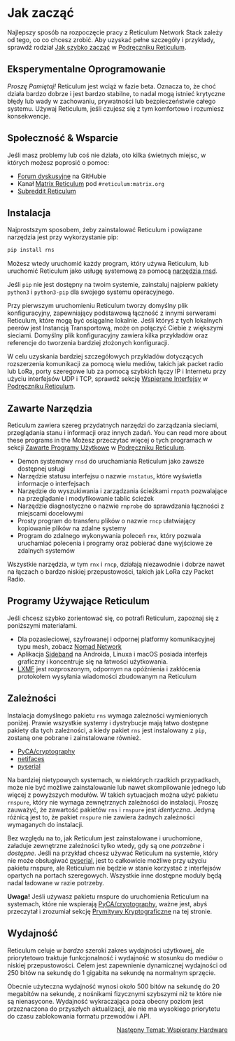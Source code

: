 # Jak zacząć
Najlepszy sposób na rozpoczęcie pracy z Reticulum Network Stack zależy od tego, co
co chcesz zrobić. Aby uzyskać pełne szczegóły i przykłady, sprawdź rodział [Jak szybko zacząć](manual/gettingstartedfast.html) w [Podręczniku Reticulum](manual/index.html).

## Eksperymentalne Oprogramowanie
*Proszę Pamiętaj!* Reticulum jest wciąż w fazie beta. Oznacza to, że choć działa bardzo dobrze i jest bardzo stabilne, to nadal mogą istnieć krytyczne błędy lub wady w zachowaniu, prywatności lub bezpieczeństwie całego systemu. Używaj Reticulum, jeśli czujesz się z tym komfortowo i rozumiesz konsekwencje.

## Społeczność & Wsparcie

Jeśli masz problemy lub coś nie działa, oto kilka świetnych miejsc, w których możesz poprosić o pomoc:

- [Forum dyskusyjne](https://github.com/markqvist/Reticulum/discussions) na GitHubie
- Kanał [Matrix Reticulum](element://room/!TRaVWNnQhAbvuiSnEK%3Amatrix.org?via=matrix.org) pod `#reticulum:matrix.org`
- [Subreddit Reticulum](https://reddit.com/r/reticulum)

## Instalacja
Najprostszym sposobem, żeby zainstalować Reticulum i powiązane narzędzia jest przy wykorzystanie pip:

```bash
pip install rns
```

Możesz wtedy uruchomić każdy program, który używa Reticulum, lub uruchomić Reticulum jako usługę systemową za pomocą [narzędzia rnsd](manual/using.html#the-rnsd-utility).

Jeśli `pip` nie jest dostępny na twoim systemie, zainstaluj najpierw pakiety `python3` i `python3-pip` dla swojego systemu operacyjnego.

Przy pierwszym uruchomieniu Reticulum tworzy domyślny plik konfiguracyjny, zapewniający podstawową łączność z innymi serwerami Reticulum, które mogą być osiągalne lokalnie. Jeśli któryś z tych lokalnych peerów jest Instancją Transportową, może on połączyć Ciebie z większymi sieciami. Domyślny plik konfiguracyjny zawiera kilka przykładów oraz referencje do tworzenia bardziej złożonych konfiguracji.

W celu uzyskania bardziej szczegółowych przykładów dotyczących rozszerzenia komunikacji za pomocą wielu mediów, takich jak packet radio lub LoRa, porty szeregowe lub za pomocą szybkich łączy IP i Internetu przy użyciu interfejsów UDP i TCP, sprawdź sekcję [Wspierane Interfejsy](manual/interfaces.html) w [Podręczniku Reticulum](manual/index.html).


## Zawarte Narzędzia
Reticulum zawiera szereg przydatnych narzędzi do zarządzania sieciami, przeglądania stanu i informacji oraz innych zadań. You can read more about these programs in the Możesz przeczytać więcej o tych programach w sekcji [Zawarte Programy Użytkowe](manual/using.html#included-utility-programs) w [Podręczniku Reticulum](manual/index.html).

- Demon systemowy `rnsd` do uruchamiania Reticulum jako zawsze dostępnej usługi
- Narzędzie statusu interfejsu o nazwie `rnstatus`, które wyświetla informacje o interfejsach
- Narzędzie do wyszukiwania i zarządzania ścieżkami `rnpath` pozwalające na przeglądanie i modyfikowanie tablic ścieżek
- Narzędzie diagnostyczne o nazwie `rnprobe` do sprawdzania łączności z miejscami docelowymi
- Prosty program do transferu plików o nazwie `rncp` ułatwiający kopiowanie plików na zdalne systemy
- Program do zdalnego wykonywania poleceń `rnx`, który pozwala uruchamiać polecenia i programy oraz pobierać dane wyjściowe ze zdalnych systemów

Wszystkie narzędzia, w tym `rnx` i `rncp`, działają niezawodnie i dobrze nawet na łączach o bardzo niskiej przepustowości, takich jak LoRa czy Packet Radio.

## Programy Używające Reticulum
Jeśli chcesz szybko zorientować się, co potrafi Reticulum, zapoznaj się z poniższymi materiałami.

- Dla pozasieciowej, szyfrowanej i odpornej platformy komunikacyjnej typu mesh, zobacz [Nomad Network](https://github.com/markqvist/NomadNet)
- Aplikacja [Sideband](https://github.com/markqvist/sideband) na Androida, Linuxa i macOS posiada interfejs graficzny i koncentruje się na łatwości użytkowania.
- [LXMF](https://github.com/markqvist/lxmf) jest rozproszonym, odpornym na opóźnienia i zakłócenia protokołem wysyłania wiadomości zbudowanym na Reticulum

## Zależności
Instalacja domyślnego pakietu `rns` wymaga zależności wymienionych poniżej. Prawie wszystkie systemy i dystrybucje mają łatwo dostępne pakiety dla tych zależności, a kiedy pakiet `rns` jest instalowany z `pip`, zostaną one pobrane i zainstalowane również.

- [PyCA/cryptography](https://github.com/pyca/cryptography)
- [netifaces](https://github.com/al45tair/netifaces)
- [pyserial](https://github.com/pyserial/pyserial)

Na bardziej nietypowych systemach, w niektórych rzadkich przypadkach, może nie być możliwe zainstalowanie lub nawet skompilowanie jednego lub więcej z powyższych modułów. W takich sytuacjach można użyć pakietu `rnspure`, który nie wymaga zewnętrznych zależności do instalacji. Proszę zauważyć, że zawartość pakietów `rns` i `rnspure` jest *identyczna*. Jedyną różnicą jest to, że pakiet `rnspure` nie zawiera żadnych zależności wymaganych do instalacji.

Bez względu na to, jak Reticulum jest zainstalowane i uruchomione, załaduje zewnętrzne zależności tylko wtedy, gdy są one *potrzebne* i *dostępne*. Jeśli na przykład chcesz używać Reticulum na systemie, który nie może obsługiwać [pyserial](https://github.com/pyserial/pyserial), jest to całkowicie możliwe przy użyciu pakietu rnspure, ale Reticulum nie będzie w stanie korzystać z interfejsów opartych na portach szeregowych. Wszystkie inne dostępne moduły będą nadal ładowane w razie potrzeby.

**Uwaga!** Jeśli używasz pakietu rnspure do uruchomienia Reticulum na systemach, które nie wspierają [PyCA/cryptography](https://github.com/pyca/cryptography), ważne jest, abyś przeczytał i zrozumiał sekcję [Prymitywy Kryptograficzne](crypto.html) na tej stronie.

## Wydajność
Reticulum celuje w *bardzo* szeroki zakres wydajności użytkowej, ale priorytetowo traktuje funkcjonalność i wydajność w stosunku do mediów o niskiej przepustowości. Celem jest zapewnienie dynamicznej wydajności od 250 bitów na sekundę do 1 gigabita na sekundę na normalnym sprzęcie.

Obecnie użyteczna wydajność wynosi około 500 bitów na sekundę do 20 megabitów na sekundę, z nośnikami fizycznymi szybszymi niż te które nie są nienasycone. Wydajność wykraczająca poza obecny poziom jest przeznaczona do przyszłych aktualizacji, ale nie ma wysokiego priorytetu do czasu zablokowania formatu przewodów i API.

<p align="right"><a href="hardware_pl.html">Następny Temat: Wspierany Hardware</a></p>
